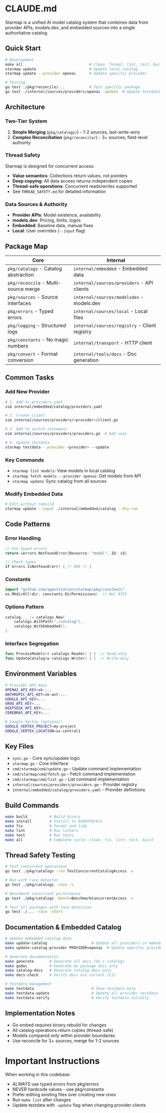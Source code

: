 # CLAUDE.md

Starmap is a unified AI model catalog system that combines data from provider APIs, models.dev, and embedded sources into a single authoritative catalog.

## Quick Start

```bash
# Development
make all                              # Clean, format, lint, test, build
starmap update                        # Update local catalog
starmap update --provider openai      # Update specific provider

# Testing
go test ./pkg/reconcile/...           # Test specific package
go test ./internal/sources/providers/openai -update  # Update testdata
```

## Architecture

### Two-Tier System
1. **Simple Merging** (`pkg/catalogs/`) - 1-2 sources, last-write-wins
2. **Complex Reconciliation** (`pkg/reconcile/`) - 3+ sources, field-level authority

### Thread Safety
Starmap is designed for concurrent access:
- **Value semantics**: Collections return values, not pointers
- **Deep copying**: All data access returns independent copies  
- **Thread-safe operations**: Concurrent reads/writes supported
- See `THREAD_SAFETY.md` for detailed information

### Data Sources & Authority
- **Provider APIs**: Model existence, availability
- **models.dev**: Pricing, limits, logos
- **Embedded**: Baseline data, manual fixes
- **Local**: User overrides (`--input` flag)

## Package Map

| Core | Internal |
|------|----------|
| `pkg/catalogs` - Catalog abstraction | `internal/embedded` - Embedded data |
| `pkg/reconcile` - Multi-source merge | `internal/sources/providers` - API clients |
| `pkg/sources` - Source interfaces | `internal/sources/modelsdev` - models.dev |
| `pkg/errors` - Typed errors | `internal/sources/local` - Local files |
| `pkg/logging` - Structured logs | `internal/sources/registry` - Client registry |
| `pkg/constants` - No magic numbers | `internal/transport` - HTTP client |
| `pkg/convert` - Format conversion | `internal/tools/docs` - Doc generation |

## Common Tasks

### Add New Provider
```bash
# 1. Add to providers.yaml
vim internal/embedded/catalog/providers.yaml

# 2. Create client
vim internal/sources/providers/<provider>/client.go

# 3. Add to switch statement
vim internal/sources/providers/providers.go  # Add case

# 4. Update testdata
starmap testdata --provider <provider> --update
```

### Key Commands
- `starmap list models`: View models in local catalog
- `starmap fetch models --provider openai`: Get models from API
- `starmap update`: Sync catalog from all sources

### Modify Embedded Data
```bash
# Edit without rebuild
starmap update --input ./internal/embedded/catalog --dry-run
```

## Code Patterns

### Error Handling
```go
// Use typed errors
return &errors.NotFoundError{Resource: "model", ID: id}

// Check types
if errors.IsNotFound(err) { /* 404 */ }
```

### Constants
```go
import "github.com/agentstation/starmap/pkg/constants"
os.MkdirAll(dir, constants.DirPermissions)  // Not 0755
```

### Options Pattern
```go
catalog, _ := catalogs.New(
    catalogs.WithPath("./catalog"),
    catalogs.WithEmbedded(),
)
```

### Interface Segregation
```go
func ProcessModels(r catalogs.Reader) { }  // Read-only
func UpdateCatalog(w catalogs.Writer) { }  // Write-only
```

## Environment Variables

```bash
# Provider API Keys
OPENAI_API_KEY=sk-...
ANTHROPIC_API_KEY=sk-ant-...
GOOGLE_API_KEY=...
GROQ_API_KEY=...
DEEPSEEK_API_KEY=...
CEREBRAS_API_KEY=...

# Google Vertex (optional)
GOOGLE_VERTEX_PROJECT=my-project
GOOGLE_VERTEX_LOCATION=us-central1
```

## Key Files

- `sync.go` - Core sync/update logic
- `starmap.go` - Core interface
- `cmd/starmap/cmd/update.go` - Update command implementation
- `cmd/starmap/cmd/fetch.go` - Fetch command implementation
- `cmd/starmap/cmd/list.go` - List command implementation
- `internal/sources/providers/providers.go` - Provider registry
- `internal/embedded/catalog/providers.yaml` - Provider definitions

## Build Commands

```bash
make build          # Build binary
make install        # Install to $GOPATH/bin
make fix            # Format and tidy
make lint           # Run linters
make test           # Run tests
make all            # Complete cycle: clean, fix, lint, test, build
```

## Thread Safety Testing

```bash
# Test concurrent operations
go test ./pkg/catalogs -run TestConcurrentCatalogAccess -v

# Run with race detector  
go test ./pkg/catalogs -race -v

# Benchmark concurrent performance
go test ./pkg/catalogs -bench=BenchmarkConcurrentAccess -v

# Test all packages with race detection
go test ./... -race -short
```

## Documentation & Embedded Catalog

```bash
# Update embedded catalog data
make update-catalog                    # Update all providers in embedded catalog
make update-catalog-provider PROVIDER=openai  # Update specific provider

# Generate documentation
make generate       # Generate all docs (Go + catalog)
make godoc          # Generate Go package docs only  
make catalog-docs   # Generate catalog docs only
make docs-check     # Verify docs are current (CI)

# Testdata management
make testdata                          # Show testdata help
make testdata-update                   # Update all provider testdata
make testdata-verify                   # Verify testdata validity
```

## Implementation Notes

- Go embed requires binary rebuild for changes
- All catalog operations return copies (thread-safe)
- Models compared only within provider boundaries
- Use reconcile for 3+ sources, merge for 1-2 sources

# Important Instructions
When working in this codebase:
- ALWAYS use typed errors from pkg/errors
- NEVER hardcode values - use pkg/constants
- Prefer editing existing files over creating new ones
- Run `make lint` after changes
- Update testdata with `-update` flag when changing provider clients
